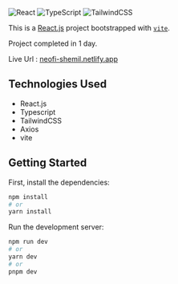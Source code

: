 ![React](https://img.shields.io/badge/react-%2320232a.svg?style=for-the-badge&logo=react&logoColor=%2361DAFB)
![TypeScript](https://img.shields.io/badge/typescript-%23007ACC.svg?style=for-the-badge&logo=typescript&logoColor=white)
![TailwindCSS](https://img.shields.io/badge/tailwindcss-%2338B2AC.svg?style=for-the-badge&logo=tailwind-css&logoColor=white)

This is a [React.js](https://react.dev/) project bootstrapped with [`vite`](https://vitejs.dev/).

Project completed in 1 day.

Live Url : [neofi-shemil.netlify.app](https://neofi-shemil.netlify.app/) 

## Technologies Used
* React.js
* Typescript
* TailwindCSS
* Axios
* vite

## Getting Started

First, install the dependencies:

```bash
npm install
# or
yarn install
```

Run the development server:


```bash
npm run dev
# or
yarn dev
# or
pnpm dev
```
